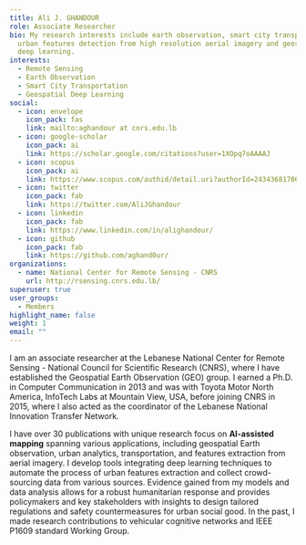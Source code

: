 ```yaml
---
title: Ali J. GHANDOUR
role: Associate Researcher
bio: My research interests include earth observation, smart city transportation,
  urban features detection from high resolution aerial imagery and geospatial
  deep learning.
interests:
  - Remote Sensing
  - Earth Observation
  - Smart City Transportation
  - Geospatial Deep Learning
social:
  - icon: envelope
    icon_pack: fas
    link: mailto:aghandour at cnrs.edu.lb
  - icon: google-scholar
    icon_pack: ai
    link: https://scholar.google.com/citations?user=1XOpq7oAAAAJ
  - icon: scopus
    icon_pack: ai
    link: https://www.scopus.com/authid/detail.uri?authorId=24343681700
  - icon: twitter
    icon_pack: fab
    link: https://twitter.com/AliJGhandour
  - icon: linkedin
    icon_pack: fab
    link: https://www.linkedin.com/in/alighandour/
  - icon: github
    icon_pack: fab
    link: https://github.com/aghand0ur/
organizations:
  - name: National Center for Remote Sensing - CNRS
    url: http://rsensing.cnrs.edu.lb/
superuser: true
user_groups:
  - Members
highlight_name: false
weight: 1
email: ""
---
```

I am an associate researcher at the Lebanese National Center for Remote Sensing - National Council for Scientific Research (CNRS), where I have established the Geospatial Earth Observation (GEO) group. I earned a Ph.D. in Computer Communication in 2013 and was with Toyota Motor North America, InfoTech Labs at Mountain View, USA, before joining CNRS in 2015, where I also acted as the coordinator of the Lebanese National Innovation Transfer Network.


I have over 30 publications with unique research focus on **AI-assisted mapping** spanning various applications, including geospatial Earth observation, urban analytics, transportation, and features extraction from aerial imagery. I develop tools integrating deep learning techniques to automate the process of urban features extraction and collect crowd-sourcing data from various sources. Evidence gained from my models and data analysis allows for a robust humanitarian response and provides policymakers and key stakeholders with insights to design tailored regulations and safety countermeasures for urban social good. In the past, I made research contributions to vehicular cognitive networks and IEEE P1609 standard Working Group.